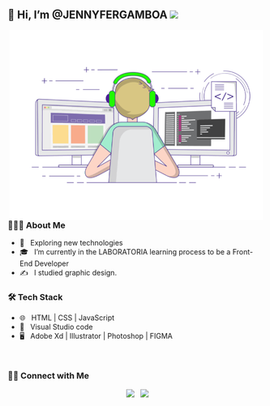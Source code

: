 
<h2> 👋 Hi, I’m @JENNYFERGAMBOA <img src="https://github.com/souvikguria98/souvikguria98/blob/master/Hi.gif" width="25"></h2>
<img align="right" alt="GIF" src="https://raw.githubusercontent.com/devSouvik/devSouvik/master/gif3.gif" width="500"/>

<h3> 👨🏻‍💻 About Me </h3>

- 🤔 &nbsp; Exploring new technologies
- 🎓 &nbsp; I’m currently in the LABORATORIA learning process to be a Front-End Developer
- ✍️ &nbsp; I studied graphic design. 

<h3>🛠 Tech Stack</h3>

- 🌐 &nbsp; HTML | CSS | JavaScript 
- 🔧 &nbsp; Visual Studio code
- 🖥 &nbsp; Adobe Xd | Illustrator | Photoshop | FIGMA

</br>

<h3> 🤝🏻 Connect with Me </h3>

<p align="center">
&nbsp; <a href="https://www.linkedin.com/in/jennyfer-gamboa" target="_blank" rel="noopener noreferrer"><img src="https://img.icons8.com/plasticine/100/000000/linkedin.png" width="50" /></a>
&nbsp; <a href="mailto:jennyfergamboaaponte@gmail.com" target="_blank" rel="noopener noreferrer"><img src="https://img.icons8.com/plasticine/100/000000/gmail.png"  width="50" /></a>
</p>

<!---
JENNYFERGAMBOA/JENNYFERGAMBOA is a ✨ special ✨ repository because its `README.md` (this file) appears on your GitHub profile.
You can click the Preview link to take a look at your changes.
--->
